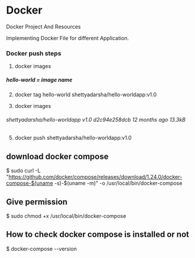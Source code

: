 # Docker
Docker Project And Resources

Implementing Docker File for different Application.

### Docker push steps
1. docker images
##### hello-world  = image name

2. docker tag hello-world shettyadarsha/hello-worldapp:v1.0

3. docker images
  ###### shettyadarsha/hello-worldapp   v1.0        d2c94e258dcb   12 months ago   13.3kB


5. docker push shettyadarsha/hello-worldapp:v1.0



## download docker compose
$ sudo curl -L "https://github.com/docker/compose/releases/download/1.24.0/docker-compose-$(uname -s)-$(uname -m)" -o /usr/local/bin/docker-compose

## Give permission
$ sudo chmod +x /usr/local/bin/docker-compose
	
## How to check docker compose is installed or not
$ docker-compose --version

